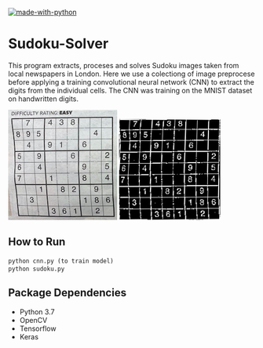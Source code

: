 [![made-with-python](https://img.shields.io/badge/Made%20with-Python-1f425f.svg)](https://www.python.org/)

# Sudoku-Solver

This program extracts, proceses and solves Sudoku images taken from local newspapers in London. Here we use a colectiong of image preprocese before applying a training convolutional neural network (CNN) to extract the digits from the individual cells. The CNN was training on the MNIST dataset on handwritten digits.

![Example](https://github.com/deanhoperobertson/Sudoku-Solver/blob/main/Images/Easy.jpg?raw=true) ![Example](https://github.com/deanhoperobertson/Sudoku-Solver/blob/main/Images/Processed_Image.jpg?raw=true)

## How to Run
```    
python cnn.py (to train model)
python sudoku.py
```

## Package Dependencies
- Python 3.7
- OpenCV
- Tensorflow
- Keras
